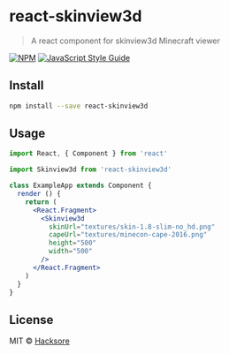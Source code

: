 # react-skinview3d

> A react component for skinview3d Minecraft viewer

[![NPM](https://img.shields.io/npm/v/react-skinview3d.svg)](https://www.npmjs.com/package/react-skinview3d) [![JavaScript Style Guide](https://img.shields.io/badge/code_style-standard-brightgreen.svg)](https://standardjs.com)

## Install

```bash
npm install --save react-skinview3d
```

## Usage

```jsx
import React, { Component } from 'react'

import Skinview3d from 'react-skinview3d'

class ExampleApp extends Component {
  render () {
    return (
      <React.Fragment>
        <Skinview3d
          skinUrl="textures/skin-1.8-slim-no_hd.png"
          capeUrl="textures/minecon-cape-2016.png"
          height="500"
          width="500"
        />
      </React.Fragment>
    )
  }
}
```

## License

MIT © [Hacksore](https://github.com/Hacksore)
